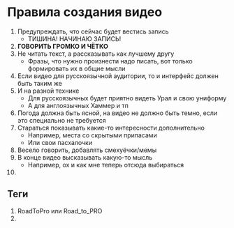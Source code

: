 # Правила создания видео
1. Предупреждать, что сейчас будет вестись запись
   - ТИШИНА! НАЧИНАЮ ЗАПИСЬ!
2. **ГОВОРИТЬ ГРОМКО И ЧЁТКО**
3. Не читать текст, а рассказывать как лучшему другу
   - Фразы, что нужно произнести надо писать, вот только формировать их в общие мысли
4. Если видео для русскоязычной аудитории, то и интерфейс должен быть таким же
5. И на разной технике
   - Для русскоязычных будет приятно видеть Урал и свою униформу
   - А для англоязычных Хаммер и тп
6. Погода должна быть ясной, на видео не должно быть темно, если это специально не требуется
7. Стараться показывать какие-то интересности дополнительно
   - Например, места со скрытыми припасами
   - Или свои пасхалочки
8. Весело говорить, добавлять смехуёчки/мемы
9. В конце видео высказывать какую-то мысль
   - Например, ох и как мне теперь отсюда выбираться
10. 


## Теги
1. RoadToPro или Road_to_PRO
2. 

